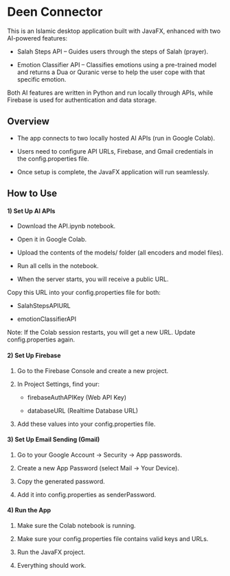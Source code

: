 # Deen Connector

This is an Islamic desktop application built with JavaFX, enhanced with two AI-powered features:

  - Salah Steps API – Guides users through the steps of Salah (prayer).

  - Emotion Classifier API – Classifies emotions using a pre-trained model and returns a Dua or Quranic verse to help the user cope with that specific emotion.

Both AI features are written in Python and run locally through APIs, while Firebase is used for authentication and data storage.

## Overview

  - The app connects to two locally hosted AI APIs (run in Google Colab).

  - Users need to configure API URLs, Firebase, and Gmail credentials in the config.properties file.

  - Once setup is complete, the JavaFX application will run seamlessly.

## How to Use
#### 1) Set Up AI APIs

  - Download the API.ipynb notebook.

  - Open it in Google Colab.

  - Upload the contents of the models/ folder (all encoders and model files).

  - Run all cells in the notebook.

  - When the server starts, you will receive a public URL.

Copy this URL into your config.properties file for both:

  - SalahStepsAPIURL

  - emotionClassifierAPI

Note: If the Colab session restarts, you will get a new URL. Update config.properties again.

#### 2) Set Up Firebase

  1. Go to the Firebase Console and create a new project.

  2. In Project Settings, find your:

      - firebaseAuthAPIKey (Web API Key)

      - databaseURL (Realtime Database URL)
    
  3. Add these values into your config.properties file.

#### 3) Set Up Email Sending (Gmail)

  1. Go to your Google Account → Security → App passwords.

  2. Create a new App Password (select Mail → Your Device).

  3. Copy the generated password.

  4. Add it into config.properties as senderPassword.

#### 4) Run the App

  1. Make sure the Colab notebook is running.

  2. Make sure your config.properties file contains valid keys and URLs.

  3. Run the JavaFX project.

  4. Everything should work.
